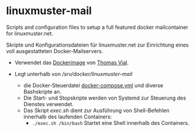 # linuxmuster-mail

Scripts and configuration files to setup a full featured docker mailcontainer for linuxmuster.net.

Skripte und Konfigurationsdateien für linuxmuster.net zur Einrichtung eines voll ausgestatteten Docker-Mailservers.

- Verwendet das [Dockerimage](https://hub.docker.com/r/tvial/docker-mailserver/) von [Thomas Vial](https://hub.docker.com/r/tvial).

- Legt unterhalb von _/srv/docker/linuxmuster-mail_
  - die Docker-Steuerdatei  [docker-compose.yml](https://github.com/linuxmuster/linuxmuster-mail/blob/master/share/templates/docker/docker-compose.yml) und diverse Bashskripte an.
  - Die Start- und Stopskripte werden von Systemd zur Steuerung des Dienstes verwendet.
  - Das Skript _exec.sh_ dient zur Ausführung von Shell-Befehlen innerhalb des laufenden Containers:
    - `./exec.sh /bin/bash`
      Startet eine Shell innerhalb des Containers.
